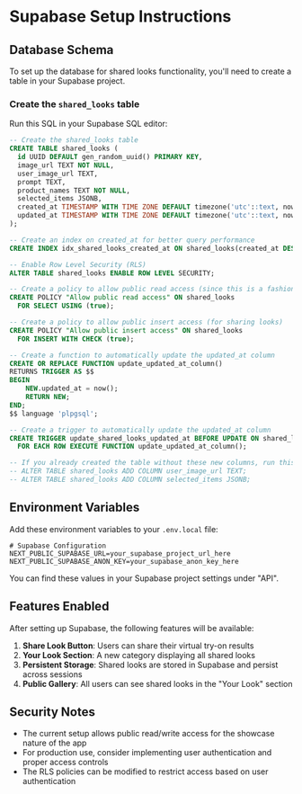 # Supabase Setup Instructions

## Database Schema

To set up the database for shared looks functionality, you'll need to create a table in your Supabase project.

### Create the `shared_looks` table

Run this SQL in your Supabase SQL editor:

```sql
-- Create the shared_looks table
CREATE TABLE shared_looks (
  id UUID DEFAULT gen_random_uuid() PRIMARY KEY,
  image_url TEXT NOT NULL,
  user_image_url TEXT,
  prompt TEXT,
  product_names TEXT NOT NULL,
  selected_items JSONB,
  created_at TIMESTAMP WITH TIME ZONE DEFAULT timezone('utc'::text, now()) NOT NULL,
  updated_at TIMESTAMP WITH TIME ZONE DEFAULT timezone('utc'::text, now()) NOT NULL
);

-- Create an index on created_at for better query performance
CREATE INDEX idx_shared_looks_created_at ON shared_looks(created_at DESC);

-- Enable Row Level Security (RLS)
ALTER TABLE shared_looks ENABLE ROW LEVEL SECURITY;

-- Create a policy to allow public read access (since this is a fashion showcase)
CREATE POLICY "Allow public read access" ON shared_looks
  FOR SELECT USING (true);

-- Create a policy to allow public insert access (for sharing looks)
CREATE POLICY "Allow public insert access" ON shared_looks
  FOR INSERT WITH CHECK (true);

-- Create a function to automatically update the updated_at column
CREATE OR REPLACE FUNCTION update_updated_at_column()
RETURNS TRIGGER AS $$
BEGIN
    NEW.updated_at = now();
    RETURN NEW;
END;
$$ language 'plpgsql';

-- Create a trigger to automatically update the updated_at column
CREATE TRIGGER update_shared_looks_updated_at BEFORE UPDATE ON shared_looks
  FOR EACH ROW EXECUTE FUNCTION update_updated_at_column();

-- If you already created the table without these new columns, run this migration:
-- ALTER TABLE shared_looks ADD COLUMN user_image_url TEXT;
-- ALTER TABLE shared_looks ADD COLUMN selected_items JSONB;
```

## Environment Variables

Add these environment variables to your `.env.local` file:

```env
# Supabase Configuration
NEXT_PUBLIC_SUPABASE_URL=your_supabase_project_url_here
NEXT_PUBLIC_SUPABASE_ANON_KEY=your_supabase_anon_key_here
```

You can find these values in your Supabase project settings under "API".

## Features Enabled

After setting up Supabase, the following features will be available:

1. **Share Look Button**: Users can share their virtual try-on results
2. **Your Look Section**: A new category displaying all shared looks
3. **Persistent Storage**: Shared looks are stored in Supabase and persist across sessions
4. **Public Gallery**: All users can see shared looks in the "Your Look" section

## Security Notes

- The current setup allows public read/write access for the showcase nature of the app
- For production use, consider implementing user authentication and proper access controls
- The RLS policies can be modified to restrict access based on user authentication